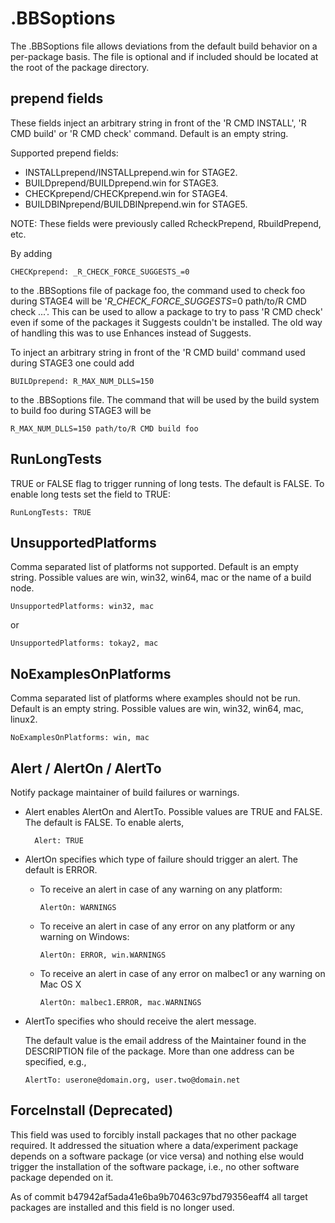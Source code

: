 # .BBSoptions

The .BBSoptions file allows deviations from the default build behavior on a
per-package basis. The file is optional and if included should be located at
the root of the package directory.

## prepend fields

These fields inject an arbitrary string in front of the 'R CMD INSTALL', 'R CMD
build' or 'R CMD check' command. Default is an empty string. 
 
Supported prepend fields:

- INSTALLprepend/INSTALLprepend.win for STAGE2.
- BUILDprepend/BUILDprepend.win for STAGE3.
- CHECKprepend/CHECKprepend.win for STAGE4. 
- BUILDBINprepend/BUILDBINprepend.win for STAGE5.

NOTE: These fields were previously called RcheckPrepend, RbuildPrepend, etc.

By adding
 
    CHECKprepend: _R_CHECK_FORCE_SUGGESTS_=0
 
to the .BBSoptions file of package foo, the command used to check foo
during STAGE4 will be '_R_CHECK_FORCE_SUGGESTS_=0 path/to/R CMD check ...'.
This can be used to allow a package to try to pass 'R CMD check' even if
some of the packages it Suggests couldn't be installed. The old way of
handling this was to use Enhances instead of Suggests.

To inject an arbitrary string in front of the 'R CMD build' command used 
during STAGE3 one could add 

    BUILDprepend: R_MAX_NUM_DLLS=150

to the .BBSoptions file. The command that will be used by the build system
to build foo during STAGE3 will be

    R_MAX_NUM_DLLS=150 path/to/R CMD build foo

## RunLongTests

TRUE or FALSE flag to trigger running of long tests. The default is FALSE. To
enable long tests set the field to TRUE:

    RunLongTests: TRUE

## UnsupportedPlatforms

Comma separated list of platforms not supported. Default is an empty
string.  Possible values are win, win32, win64, mac or the name of a build
node. 

    UnsupportedPlatforms: win32, mac

or 

    UnsupportedPlatforms: tokay2, mac

## NoExamplesOnPlatforms

Comma separated list of platforms where examples should not be run. Default
is an empty string. Possible values are win, win32, win64, mac, linux2. 

    NoExamplesOnPlatforms: win, mac

## Alert / AlertOn / AlertTo 

Notify package maintainer of build failures or warnings.

- Alert enables AlertOn and AlertTo. Possible values are TRUE and FALSE. The
  default is FALSE. To enable alerts,

        Alert: TRUE 

- AlertOn specifies which type of failure should trigger an alert. The
  default is ERROR.

  - To receive an alert in case of any warning on any platform:

        AlertOn: WARNINGS

  - To receive an alert in case of any error on any platform or any warning
    on Windows:

        AlertOn: ERROR, win.WARNINGS

  - To receive an alert in case of any error on malbec1 or any warning on
    Mac OS X

        AlertOn: malbec1.ERROR, mac.WARNINGS

- AlertTo specifies who should receive the alert message.

  The default value is the email address of the Maintainer found in
  the DESCRIPTION file of the package. More than one address can be
  specified, e.g.,

      AlertTo: userone@domain.org, user.two@domain.net

## ForceInstall (Deprecated)

This field was used to forcibly install packages that no other package
required. It addressed the situation where a data/experiment package
depends on a software package (or vice versa) and nothing else 
would trigger the installation of the software package, i.e., no other 
software package depended on it.

As of commit b47942af5ada41e6ba9b70463c97bd79356eaff4 all target packages
are installed and this field is no longer used.
